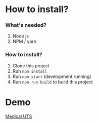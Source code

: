 # How to install?


### What's needed?
1. Node js
2. NPM / yarn

### How to install?
1. Clone this project
2. Run ``` npm install ```
3. Run ``` npm start ``` (development running)
4. Run ``` npm run build ``` to build this project

# Demo
[Medical UTS](https://medical-uts.vercel.app)